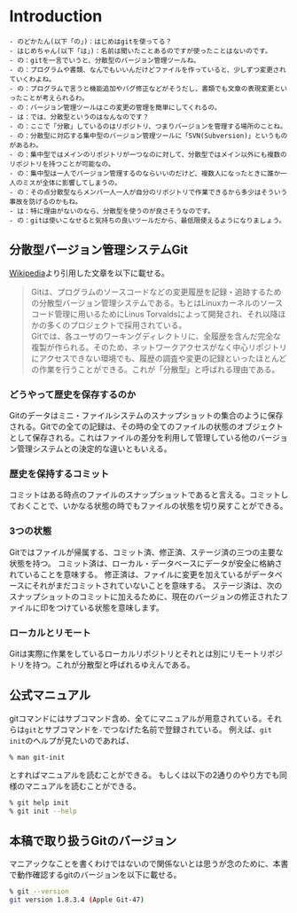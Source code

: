 Introduction
======

```
- のどかたん(以下「の」)：はじめはgitを使ってる？
- はじめちゃん(以下「は」)：名前は聞いたことあるのですが使ったことはないのです。
- の：gitを一言でいうと、分散型のバージョン管理ツールね。
- の：プログラムや書類、なんでもいいんだけどファイルを作っていると、少しずつ変更されていくわよね。
- の：プログラムで言うと機能追加やバグ修正などがそうだし、書類でも文章の表現変更といったことが考えられるわ。
- の：バージョン管理ツールはこの変更の管理を簡単にしてくれるの。
- は：では、分散型というのはなんなのです？
- の：ここで「分散」しているのはリポジトリ、つまりバージョンを管理する場所のことね。
- の：分散型に対応する集中型のバージョン管理ツールに「SVN(Subversion)」というものがあるわ。
- の：集中型ではメインのリポジトリが一つなのに対して、分散型ではメイン以外にも複数のリポジトリを持つことが可能なの。
- の：集中型は一人でバージョン管理するのならいいのだけど、複数人になったときに誰か一人のミスが全体に影響してしまうの。
- の：その点分散型ならメンバ一人一人が自分のリポジトリで作業できるから多少はそういう事故を防げるのかもね。
- は：特に理由がないのなら、分散型を使うのが良さそうなのです。
- の：gitは使いこなせると気持ちの良いツールだから、最低限使えるようになりましょう。
```

## 分散型バージョン管理システムGit
[Wikipedia](http://ja.wikipedia.org/wiki/Git)より引用した文章を以下に載せる。
> Gitは、プログラムのソースコードなどの変更履歴を記録・追跡するための分散型バージョン管理システムである。もとはLinuxカーネルのソースコード管理に用いるためにLinus Torvaldsによって開発され、それ以降ほかの多くのプロジェクトで採用されている。<br />
> Gitでは、各ユーザのワーキングディレクトリに、全履歴を含んだ完全な複製が作られる。そのため、ネットワークアクセスがなく中心リポジトリにアクセスできない環境でも、履歴の調査や変更の記録といったほとんどの作業を行うことができる。これが「分散型」と呼ばれる理由である。

### どうやって歴史を保存するのか
Gitのデータはミニ・ファイルシステムのスナップショットの集合のように保存される。Gitでの全ての記録は、その時の全てのファイルの状態のオブジェクトとして保存される。これはファイルの差分を利用して管理している他のバージョン管理システムとの決定的な違いともいえる。

### 歴史を保持するコミット
コミットはある時点のファイルのスナップショットであると言える。コミットしておくことで、いかなる状態の時でもファイルの状態を切り戻すことができる。

### 3つの状態
Gitではファイルが帰属する、コミット済、修正済、ステージ済の三つの主要な状態を持つ。
コミット済は、ローカル・データベースにデータが安全に格納されていることを意味する。
修正済は、ファイルに変更を加えているがデータベースにそれがまだコミットされていないことを意味する。
ステージ済は、次のスナップショットのコミットに加えるために、現在のバージョンの修正されたファイルに印をつけている状態を意味します。

### ローカルとリモート
Gitは実際に作業をしているローカルリポジトリとそれとは別にリモートリポジトリを持つ。これが分散型と呼ばれるゆえんである。

## 公式マニュアル
gitコマンドにはサブコマンド含め、全てにマニュアルが用意されている。それらは`git`とサブコマンドを`-`でつなげた名前で登録されている。
例えば、`git init`のヘルプが見たいのであれば、

```
% man git-init
```

とすればマニュアルを読むことができる。
もしくは以下の2通りのやり方でも同様のマニュアルを読むことができる。

```bash
% git help init
% git init --help
```

## 本稿で取り扱うGitのバージョン
マニアックなことを書くわけではないので関係ないとは思うが念のために、本書で動作確認するgitのバージョンを以下に載せる。

```bash
% git --version
git version 1.8.3.4 (Apple Git-47)
```


